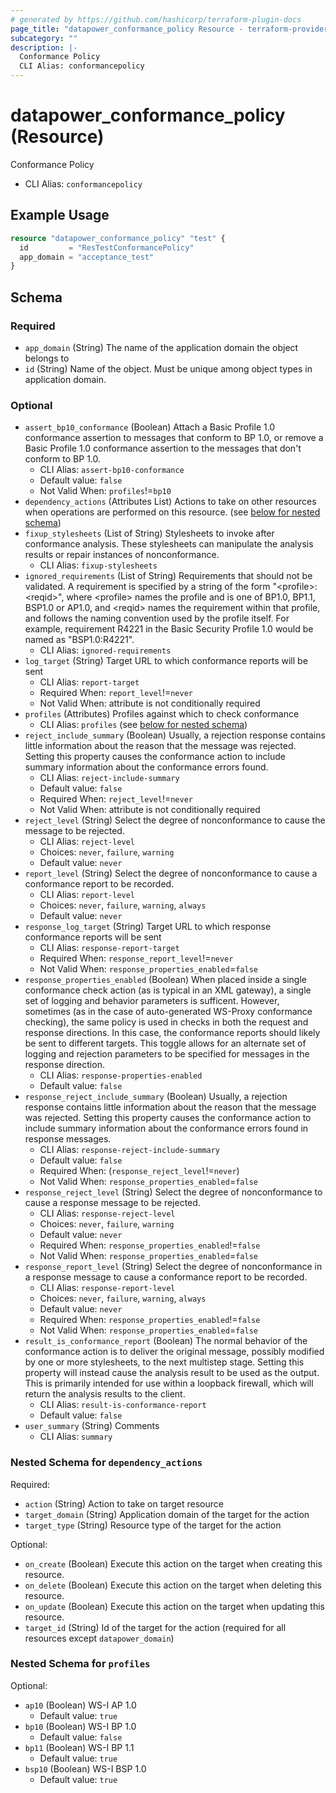 ```yaml
---
# generated by https://github.com/hashicorp/terraform-plugin-docs
page_title: "datapower_conformance_policy Resource - terraform-provider-datapower"
subcategory: ""
description: |-
  Conformance Policy
  CLI Alias: conformancepolicy
---
```


# datapower_conformance_policy (Resource)

Conformance Policy
  - CLI Alias: `conformancepolicy`

## Example Usage

```terraform
resource "datapower_conformance_policy" "test" {
  id         = "ResTestConformancePolicy"
  app_domain = "acceptance_test"
}
```

<!-- schema generated by tfplugindocs -->
## Schema

### Required

- `app_domain` (String) The name of the application domain the object belongs to
- `id` (String) Name of the object. Must be unique among object types in application domain.

### Optional

- `assert_bp10_conformance` (Boolean) Attach a Basic Profile 1.0 conformance assertion to messages that conform to BP 1.0, or remove a Basic Profile 1.0 conformance assertion to the messages that don't conform to BP 1.0.
  - CLI Alias: `assert-bp10-conformance`
  - Default value: `false`
  - Not Valid When: `profiles`!=`bp10`
- `dependency_actions` (Attributes List) Actions to take on other resources when operations are performed on this resource. (see [below for nested schema](#nestedatt--dependency_actions))
- `fixup_stylesheets` (List of String) Stylesheets to invoke after conformance analysis. These stylesheets can manipulate the analysis results or repair instances of nonconformance.
  - CLI Alias: `fixup-stylesheets`
- `ignored_requirements` (List of String) Requirements that should not be validated. A requirement is specified by a string of the form "&lt;profile>:&lt;reqid>", where &lt;profile> names the profile and is one of BP1.0, BP1.1, BSP1.0 or AP1.0, and &lt;reqid> names the requirement within that profile, and follows the naming convention used by the profile itself. For example, requirement R4221 in the Basic Security Profile 1.0 would be named as "BSP1.0:R4221".
  - CLI Alias: `ignored-requirements`
- `log_target` (String) Target URL to which conformance reports will be sent
  - CLI Alias: `report-target`
  - Required When: `report_level`!=`never`
  - Not Valid When: attribute is not conditionally required
- `profiles` (Attributes) Profiles against which to check conformance
  - CLI Alias: `profiles` (see [below for nested schema](#nestedatt--profiles))
- `reject_include_summary` (Boolean) Usually, a rejection response contains little information about the reason that the message was rejected. Setting this property causes the conformance action to include summary information about the conformance errors found.
  - CLI Alias: `reject-include-summary`
  - Default value: `false`
  - Required When: `reject_level`!=`never`
  - Not Valid When: attribute is not conditionally required
- `reject_level` (String) Select the degree of nonconformance to cause the message to be rejected.
  - CLI Alias: `reject-level`
  - Choices: `never`, `failure`, `warning`
  - Default value: `never`
- `report_level` (String) Select the degree of nonconformance to cause a conformance report to be recorded.
  - CLI Alias: `report-level`
  - Choices: `never`, `failure`, `warning`, `always`
  - Default value: `never`
- `response_log_target` (String) Target URL to which response conformance reports will be sent
  - CLI Alias: `response-report-target`
  - Required When: `response_report_level`!=`never`
  - Not Valid When: `response_properties_enabled`=`false`
- `response_properties_enabled` (Boolean) When placed inside a single conformance check action (as is typical in an XML gateway), a single set of logging and behavior parameters is sufficent. However, sometimes (as in the case of auto-generated WS-Proxy conformance checking), the same policy is used in checks in both the request and response directions. In this case, the conformance reports should likely be sent to different targets. This toggle allows for an alternate set of logging and rejection parameters to be specified for messages in the response direction.
  - CLI Alias: `response-properties-enabled`
  - Default value: `false`
- `response_reject_include_summary` (Boolean) Usually, a rejection response contains little information about the reason that the message was rejected. Setting this property causes the conformance action to include summary information about the conformance errors found in response messages.
  - CLI Alias: `response-reject-include-summary`
  - Default value: `false`
  - Required When: (`response_reject_level`!=`never`)
  - Not Valid When: `response_properties_enabled`=`false`
- `response_reject_level` (String) Select the degree of nonconformance to cause a response message to be rejected.
  - CLI Alias: `response-reject-level`
  - Choices: `never`, `failure`, `warning`
  - Default value: `never`
  - Required When: `response_properties_enabled`!=`false`
  - Not Valid When: `response_properties_enabled`=`false`
- `response_report_level` (String) Select the degree of nonconformance in a response message to cause a conformance report to be recorded.
  - CLI Alias: `response-report-level`
  - Choices: `never`, `failure`, `warning`, `always`
  - Default value: `never`
  - Required When: `response_properties_enabled`!=`false`
  - Not Valid When: `response_properties_enabled`=`false`
- `result_is_conformance_report` (Boolean) The normal behavior of the conformance action is to deliver the original message, possibly modified by one or more stylesheets, to the next multistep stage. Setting this property will instead cause the analysis result to be used as the output. This is primarily intended for use within a loopback firewall, which will return the analysis results to the client.
  - CLI Alias: `result-is-conformance-report`
  - Default value: `false`
- `user_summary` (String) Comments
  - CLI Alias: `summary`

<a id="nestedatt--dependency_actions"></a>
### Nested Schema for `dependency_actions`

Required:

- `action` (String) Action to take on target resource
- `target_domain` (String) Application domain of the target for the action
- `target_type` (String) Resource type of the target for the action

Optional:

- `on_create` (Boolean) Execute this action on the target when creating this resource.
- `on_delete` (Boolean) Execute this action on the target when deleting this resource.
- `on_update` (Boolean) Execute this action on the target when updating this resource.
- `target_id` (String) Id of the target for the action (required for all resources except `datapower_domain`)


<a id="nestedatt--profiles"></a>
### Nested Schema for `profiles`

Optional:

- `ap10` (Boolean) WS-I AP 1.0
  - Default value: `true`
- `bp10` (Boolean) WS-I BP 1.0
  - Default value: `false`
- `bp11` (Boolean) WS-I BP 1.1
  - Default value: `true`
- `bsp10` (Boolean) WS-I BSP 1.0
  - Default value: `true`
